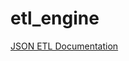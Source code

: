 # etl_engine

[JSON ETL Documentation](https://github.com/cw257900/etl_engine/blob/main/JSON_ETL_DOCUMENTATION.md)


